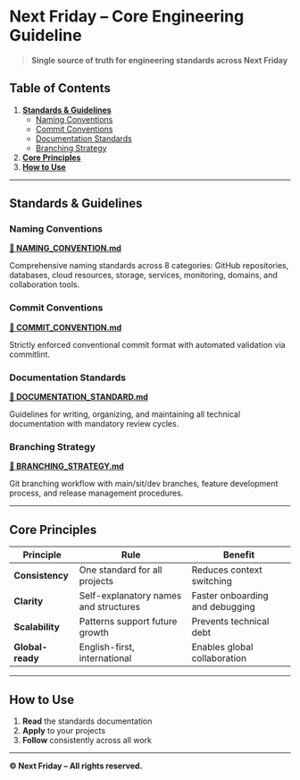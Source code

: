 # Next Friday – Core Engineering Guideline

> **Single source of truth for engineering standards across Next Friday**

## Table of Contents

1. **[Standards & Guidelines](#standards--guidelines)**
   - [Naming Conventions](#naming-conventions)
   - [Commit Conventions](#commit-conventions)
   - [Documentation Standards](#documentation-standards)
   - [Branching Strategy](#branching-strategy)
2. **[Core Principles](#core-principles)**
3. **[How to Use](#how-to-use)**

---

## Standards & Guidelines

### Naming Conventions

**[📖 NAMING_CONVENTION.md](./docs/NAMING_CONVENTION.md)**

Comprehensive naming standards across 8 categories: GitHub repositories, databases, cloud resources, storage,
services, monitoring, domains, and collaboration tools.

### Commit Conventions

**[📖 COMMIT_CONVENTION.md](./docs/COMMIT_CONVENTION.md)**

Strictly enforced conventional commit format with automated validation via commitlint.

### Documentation Standards

**[📖 DOCUMENTATION_STANDARD.md](./docs/DOCUMENTATION_STANDARD.md)**

Guidelines for writing, organizing, and maintaining all technical documentation with mandatory review cycles.

### Branching Strategy

**[📖 BRANCHING_STRATEGY.md](./docs/BRANCHING_STRATEGY.md)**

Git branching workflow with main/sit/dev branches, feature development process, and release management procedures.

---

## Core Principles

| Principle        | Rule                                  | Benefit                         |
| ---------------- | ------------------------------------- | ------------------------------- |
| **Consistency**  | One standard for all projects         | Reduces context switching       |
| **Clarity**      | Self-explanatory names and structures | Faster onboarding and debugging |
| **Scalability**  | Patterns support future growth        | Prevents technical debt         |
| **Global-ready** | English-first, international          | Enables global collaboration    |

---

## How to Use

1. **Read** the standards documentation
2. **Apply** to your projects
3. **Follow** consistently across all work

---

**© Next Friday – All rights reserved.**
